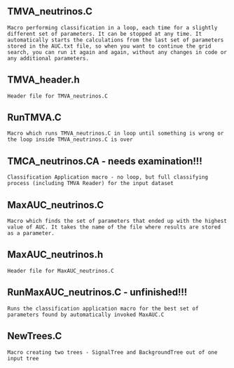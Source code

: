 
##  TMVA_neutrinos.C
	Macro performing classification in a loop, each time for a slightly different set of parameters. It can be stopped at any time. It automatically starts the calculations from the last set of parameters stored in the AUC.txt file, so when you want to continue the grid search, you can run it again and again, without any changes in code or any additional parameters. 

##  TMVA_header.h
	Header file for TMVA_neutrinos.C

##  RunTMVA.C
	Macro which runs TMVA_neutrinos.C in loop until something is wrong or the loop inside TMVA_neutrinos.C is over

##  TMCA_neutrinos.CA - needs examination!!!
	Classification Application macro - no loop, but full classifying process (including TMVA Reader) for the input dataset

##  MaxAUC_neutrinos.C
	Macro which finds the set of parameters that ended up with the highest value of AUC. It takes the name of the file where results are stored as a parameter.

##  MaxAUC_neutrinos.h
	Header file for MaxAUC_neutrinos.C

##  RunMaxAUC_neutrinos.C - unfinished!!!
	Runs the classification application macro for the best set of parameters found by automatically invoked MaxAUC.C

##  NewTrees.C
	Macro creating two trees - SignalTree and BackgroundTree out of one input tree

